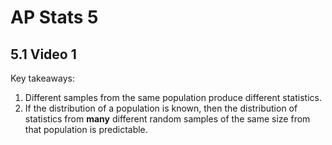 # AP Stats 5 

## 5.1 Video 1

Key takeaways:
1. Different samples from the same population produce different statistics.
2. If the distribution of a population is known, then the distribution of statistics from **many** different random samples of the same size from that population is predictable.

